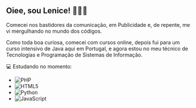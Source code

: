 ## Oiee, sou Lenice! 👋👩‍💻

Comecei nos bastidores da comunicação, em Publicidade e, de repente, me vi mergulhando no mundo dos códigos.

Como toda boa curiosa, comecei com cursos online, depois fui para um curso intensivo de Java aqui em Portugal, e agora estou no meu técnico de Tecnologias e Programação de Sistemas de Informação. 

 💻 Estudando no momento:


- ![PHP](https://img.shields.io/badge/PHP-%23777BB4.svg?style=flat&logo=php&logoColor=white)
- ![HTML5](https://img.shields.io/badge/HTML5-%23E34F26.svg?style=flat&logo=html5&logoColor=white)
- ![Python](https://img.shields.io/badge/Python-%2314354C.svg?style=flat&logo=python&logoColor=white)
- ![JavaScript](https://img.shields.io/badge/JavaScript-%23F7DF1E.svg?style=flat&logo=javascript&logoColor=black)

